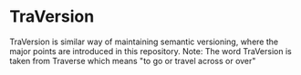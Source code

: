# TraVersion
TraVersion is similar way of maintaining semantic versioning, where the major points are introduced in this repository. Note: The word TraVersion is taken from Traverse which means  "to go or travel across or over"
